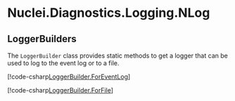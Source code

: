 # Nuclei.Diagnostics.Logging.NLog


## LoggerBuilders

The `LoggerBuilder` class provides static methods to get a logger that can be used to log to the event log or to a file.

[!code-csharp[LoggerBuilder.ForEventLog](..\..\Nuclei.Diagnostics.Logging.NLog.Samples\LoggerBuilderSample.cs?range=21-25)]

[!code-csharp[LoggerBuilder.ForFile](..\..\Nuclei.Diagnostics.Logging.NLog.Samples\LoggerBuilderSample.cs?range=34-38)]
